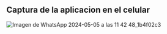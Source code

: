 ## Captura de la aplicacion en el celular
![Imagen de WhatsApp 2024-05-05 a las 11 42 48_1b4f02c3](https://github.com/juandiego252/APK---App-Inventor/assets/102696740/b2b582e2-6adc-4116-9702-693b1c686417)
